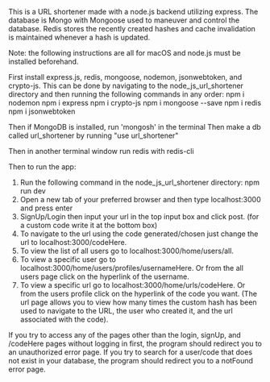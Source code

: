 This is a URL shortener made with a node.js backend utilizing express. 
The database is Mongo with Mongoose used to maneuver and control the database. 
Redis stores the recently created hashes and cache invalidation is maintained whenever a hash is updated.

Note: the following instructions are all for macOS and node.js must be installed beforehand.

First install express.js, redis, mongoose, nodemon, jsonwebtoken, and crypto-js.
This can be done by navigating to the node_js_url_shortener directory and then running the following commands in any order:
npm i nodemon
npm i express
npm i crypto-js
npm i mongoose --save
npm i redis
npm i jsonwebtoken

Then if MongoDB is installed, run 'mongosh' in the terminal
Then make a db called url_shortener by running "use url_shortener"

Then in another terminal window run redis with redis-cli

Then to run the app:
1. Run the following command in the node_js_url_shortener directory:
    npm run dev
2. Open a new tab of your preferred browser and then type localhost:3000 and press enter
3. SignUp/Login then input your url in the top input box and click post. (for a custom code write it at the bottom box)
4. To navigate to the url using the code generated/chosen just change the url to localhost:3000/codeHere.
5. To view the list of all users go to localhost:3000/home/users/all.
6. To view a specific user go to localhost:3000/home/users/profiles/usernameHere. Or from the all users page click on the hyperlink of the username.
7. To view a specific url go to localhost:3000/home/urls/codeHere. Or from the users profile click on the hyperlink of the code you want.
    (The url page allows you to view how many times the custom hash has been used to navigate to the URL, the user who created it, and the url associated with the code).

If you try to access any of the pages other than the login, signUp, and /codeHere pages without logging in first, the program should redirect you to an unauthorized error page.
If you try to search for a user/code that does not exist in your database, the program should redirect you to a notFound error page.
